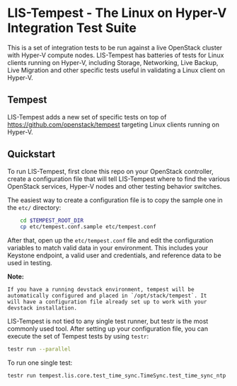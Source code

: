 LIS-Tempest - The Linux on Hyper-V Integration Test Suite
=========================================================

This is a set of integration tests to be run against a live OpenStack
cluster with Hyper-V compute nodes. LIS-Tempest has batteries of tests 
for Linux clients running on Hyper-V, including Storage, Networking,
Live Backup, Live Migration and other specific tests useful in validating
a Linux client on Hyper-V.

Tempest
---------
LIS-Tempest adds a new set of specific tests on top of  
https://github.com/openstack/tempest targeting Linux clients running on Hyper-V.

Quickstart
----------

To run LIS-Tempest, first clone this repo on your OpenStack controller, 
create a configuration file that will tell LIS-Tempest where to find the 
various OpenStack services, Hyper-V nodes and other testing behavior 
switches.

The easiest way to create a configuration file is to copy the sample
one in the `etc/` directory:

```sh
    cd $TEMPEST_ROOT_DIR
    cp etc/tempest.conf.sample etc/tempest.conf
```

After that, open up the `etc/tempest.conf` file and edit the
configuration variables to match valid data in your environment.
This includes your Keystone endpoint, a valid user and credentials,
and reference data to be used in testing.

**Note:**

    If you have a running devstack environment, tempest will be
    automatically configured and placed in `/opt/stack/tempest`. It
    will have a configuration file already set up to work with your
    devstack installation.

LIS-Tempest is not tied to any single test runner, but testr is the most commonly
used tool. After setting up your configuration file, you can execute
the set of Tempest tests by using `testr`:

```sh
testr run --parallel
```

To run one single test:
```sh
testr run tempest.lis.core.test_time_sync.TimeSync.test_time_sync_ntp
```